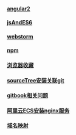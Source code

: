 #### [angular2](./angular2.md)
#### [jsAndES6](./jsAndES6.md)
#### [webstorm](./webstorm.md)
#### [npm](./npm.md)
#### [浏览器收藏](./浏览器收藏.md)
#### [sourceTree安装关联git](./sourceTree安装关联git.md)
#### [gitbook相关问题](./gitbook相关问题.md)
#### [阿里云ECS安装nginx服务](./阿里云ECS安装nginx服务.md)
#### [域名映射](./域名映射.md)

